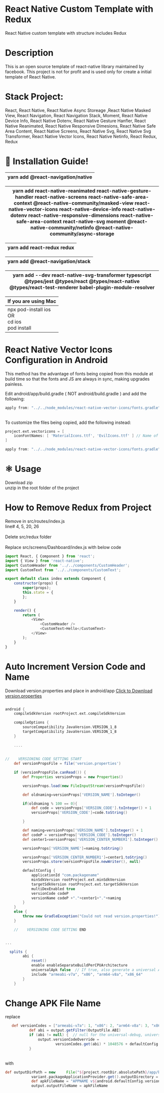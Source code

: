 # React Native Custom Template with Redux
 
React Native custom template with structure includes Redux

# Description
This is an open source template of react-native library maintained by facebook. This project is not for profit and is used only for create a initial template of React Native.

# Stack Project:
React, React Native, React Native Async Storeage ,React Native Masked View, React Navigation, React Navigation Stack, Moment, React Native Device Info, React Native Dotenv, React Native Gesture Hanfler, React Native Reanimated, React Native Responsive Dimesions, React Native Safe Area Content, React Native Screens, React Native Svg, React Native Svg Transformer, React Native Vector Icons, React Native Netinfo, React Redux, Redux

# 🎉 Installation Guide! 

| yarn add @react-navigation/native  |
| ------------- | 

| yarn add react-native-reanimated react-native-gesture-handler react-native-screens react-native-safe-area-context @react-native-community/masked-view react-native-vector-icons react-native-device-info react-native-dotenv react-native-responsive-dimensions react-native-safe-area-context react-native-svg moment @react-native-community/netinfo @react-native-community/async-storage  |
| ------------- | 

| yarn add react-redux redux |
| ------------- | 

| yarn add @react-navigation/stack  |
| ------------- | 

| yarn add --dev react-native-svg-transformer typescript @types/jest @types/react @types/react-native @types/react-test-renderer babel-plugin-module-resolver |
| ------------- | 

|If you are using Mac| 
| ------------- | 
|npx pod-install ios  <br/> OR <br/> cd ios <br/> pod install <br/>  |

# React Native Vector Icons Configuration in Android
This method has the advantage of fonts being copied from this module at build time so that the fonts and JS are always in sync, making upgrades painless.

Edit android/app/build.gradle ( NOT android/build.gradle ) and add the following:

```gradle 
apply from: "../../node_modules/react-native-vector-icons/fonts.gradle" 
```
<br/>
To customize the files being copied, add the following instead:

```gradle
project.ext.vectoricons = [
    iconFontNames: [ 'MaterialIcons.ttf', 'EvilIcons.ttf' ] // Name of the font files you want to copy
]

apply from: "../../node_modules/react-native-vector-icons/fonts.gradle"
```

# ⚛️ Usage

Download zip <br/> unzip in the root folder of the project

# How to Remove Redux from Project 
Remove in src/routes/index.js <br/> line# 4, 5, 20, 26
<br/><br/>
Delete src/redux folder
<br/><br/>
Replace src/screens/Dashboard/index.js with below code
```js
import React, { Component } from 'react';
import { View } from 'react-native';
import CustomHeader from '../../components/CustomHeader';
import CustomText from '../../components/CustomText';

export default class index extends Component {
    constructor(props) {
        super(props);
        this.state = {
        };
    }

    render() {
        return (
            <View>
                <CustomHeader />
                <CustomText>Hello</CustomText>
            </View>
        );
    }
}
```

# Auto Increment Version Code and Name
Download version.properties and place in android/app
<a href="https://github.com/NoumanSakhawat/react-native-custom-template-redux/raw/master/files/version.properties.zip" download="version.properties">Click to Download version.properties</a>

```gradle

android {
    compileSdkVersion rootProject.ext.compileSdkVersion

    compileOptions {
        sourceCompatibility JavaVersion.VERSION_1_8
        targetCompatibility JavaVersion.VERSION_1_8
    }
    
    ....
    
    
//    VERSIONING CODE SETTING START
    def versionPropsFile = file('version.properties')

    if (versionPropsFile.canRead()) {
        def Properties versionProps = new Properties()

        versionProps.load(new FileInputStream(versionPropsFile))

        def oldnaming=versionProps['VERSION_NAME'].toInteger()

        if(oldnaming % 100 == 0){
            def code = versionProps['VERSION_CODE'].toInteger() + 1
            versionProps['VERSION_CODE']=code.toString()

        }

        def naming=versionProps['VERSION_NAME'].toInteger() + 1
        def codeP = versionProps['VERSION_CODE'].toInteger()
        def center1=versionProps['VERSION_CENTER_NUMBER1'].toInteger() + 1

        versionProps['VERSION_NAME']=naming.toString()

        versionProps['VERSION_CENTER_NUMBER1']=center1.toString()
        versionProps.store(versionPropsFile.newWriter(), null)

        defaultConfig {
            applicationId "com.packagename"
            minSdkVersion rootProject.ext.minSdkVersion
            targetSdkVersion rootProject.ext.targetSdkVersion
            multiDexEnabled true
            versionCode codeP
            versionName codeP +"."+center1+"."+naming
        }
    }
    else {
        throw new GradleException("Could not read version.properties!")
    }

    //    VERSIONING CODE SETTING END


...

  splits {
        abi {
            reset()
            enable enableSeparateBuildPerCPUArchitecture
            universalApk false  // If true, also generate a universal APK
            include "armeabi-v7a", "x86", "arm64-v8a", "x86_64"
        }
    }
```

# Change APK File Name
replace
<br/>
```gradle
   def versionCodes = ["armeabi-v7a": 1, "x86": 2, "arm64-v8a": 3, "x86_64": 4]
           def abi = output.getFilter(OutputFile.ABI)
           if (abi != null) {  // null for the universal-debug, universal-release variants
               output.versionCodeOverride =
                       versionCodes.get(abi) * 1048576 + defaultConfig.versionCode
           }

```
<br/>
with
<br/>

```gradle
def outputDirPath = new     File("${project.rootDir.absolutePath}/app/build/outputs/apk/${variant.flavorName}/${variant.buildType.name}")
            variant.packageApplicationProvider.get().outputDirectory = outputDirPath
            def apkFileName = "APPNAME v${android.defaultConfig.versionName}.apk"
            output.outputFileName = apkFileName

```
